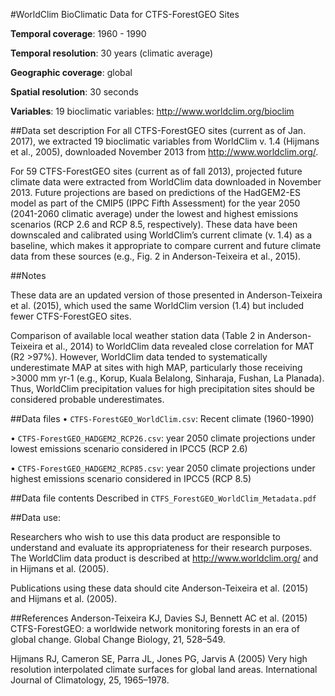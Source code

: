 #WorldClim BioClimatic Data for CTFS-ForestGEO Sites

**Temporal coverage**: 1960 - 1990 

**Temporal resolution**: 30 years (climatic average)

**Geographic coverage**: global

**Spatial resolution**: 30 seconds

**Variables**: 19 bioclimatic variables: http://www.worldclim.org/bioclim

##Data set description
For all CTFS-ForestGEO sites (current as of Jan. 2017), we extracted 19 bioclimatic variables from WorldClim v. 1.4 (Hijmans et al., 2005), downloaded November 2013 from http://www.worldclim.org/.

For 59 CTFS-ForestGEO sites (current as of fall 2013), projected future climate data were extracted from WorldClim data downloaded in November 2013. Future projections are based on predictions of the HadGEM2-ES model as part of the CMIP5 (IPPC Fifth Assessment) for the year 2050 (2041-2060 climatic average) under the lowest and highest emissions scenarios (RCP 2.6 and RCP 8.5, respectively). These data have been downscaled and calibrated using WorldClim’s current climate (v. 1.4) as a baseline, which makes it appropriate to compare current and future climate data from these sources (e.g., Fig. 2 in Anderson-Teixeira et al., 2015).

##Notes

These data are an updated version of those presented in Anderson-Teixeira et al. (2015), which used the same WorldClim version (1.4) but included fewer CTFS-ForestGEO sites.

Comparison of available local weather station data (Table 2 in Anderson-Teixeira et al., 2014) to WorldClim data revealed close correlation for MAT (R2 >97%). However, WorldClim data tended to systematically underestimate MAP at sites with high MAP, particularly those receiving >3000 mm yr-1 (e.g., Korup, Kuala Belalong, Sinharaja, Fushan, La Planada). Thus, WorldClim precipitation values for high precipitation sites should be considered probable underestimates.

##Data files
•	`CTFS-ForestGEO_WorldClim.csv`: Recent climate (1960-1990)

•	`CTFS-ForestGEO_HADGEM2_RCP26.csv`: year 2050 climate projections under lowest emissions scenario considered in IPCC5 (RCP 2.6)

•	`CTFS-ForestGEO_HADGEM2_RCP85.csv`: year 2050 climate projections under highest emissions scenario considered in IPCC5 (RCP 8.5)

##Data file contents
Described in `CTFS_ForestGEO_WorldClim_Metadata.pdf`

##Data use:

Researchers who wish to use this data product are responsible to understand and evaluate its appropriateness for their research purposes. The WorldClim data product is described at http://www.worldclim.org/ and in Hijmans et al. (2005). 

Publications using these data should cite Anderson-Teixeira et al. (2015) and Hijmans et al. (2005).

##References
Anderson-Teixeira KJ, Davies SJ, Bennett AC et al. (2015) CTFS-ForestGEO: a worldwide network monitoring forests in an era of global change. Global Change Biology, 21, 528–549.

Hijmans RJ, Cameron SE, Parra JL, Jones PG, Jarvis A (2005) Very high resolution interpolated climate surfaces for global land areas. International Journal of Climatology, 25, 1965–1978.
